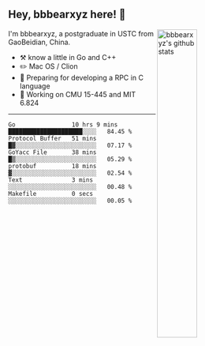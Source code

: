 ## Hey, bbbearxyz here! :wave:

<img align="right" alt="bbbearxyz's github stats" width="40%" src="https://github-readme-stats.vercel.app/api?username=bbbearxyz&show_icons=true">

I'm bbbearxyz, a postgraduate in USTC from GaoBeidian, China.

-   :hammer_and_pick:    know a little in Go and C++
-   :pencil2: Mac OS / Clion
-   :seedling: Preparing for developing a RPC in C language 
-   :thinking: Working on CMU 15-445 and MIT 6.824
---
<!--START_SECTION:waka-->

```text
Go                10 hrs 9 mins   █████████████████████░░░░   84.45 %
Protocol Buffer   51 mins         █▓░░░░░░░░░░░░░░░░░░░░░░░   07.17 %
GoYacc File       38 mins         █▒░░░░░░░░░░░░░░░░░░░░░░░   05.29 %
protobuf          18 mins         ▓░░░░░░░░░░░░░░░░░░░░░░░░   02.54 %
Text              3 mins          ░░░░░░░░░░░░░░░░░░░░░░░░░   00.48 %
Makefile          0 secs          ░░░░░░░░░░░░░░░░░░░░░░░░░   00.05 %
```

<!--END_SECTION:waka-->
